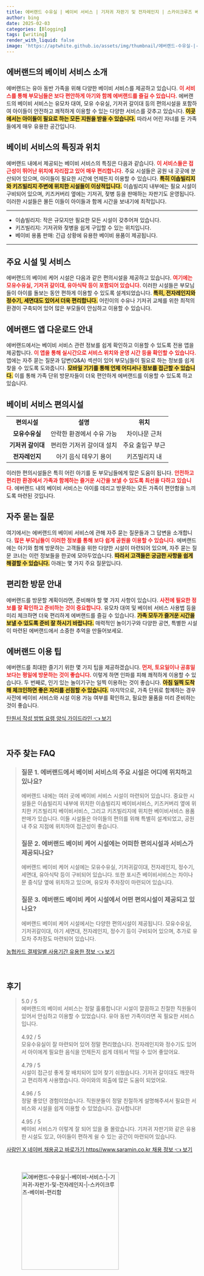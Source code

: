 ```yaml
---
title: 에버랜드 수유실 | 베이비 서비스 | 기저귀 자판기 및 전자레인지 | 스카이크루즈 베이비 편리함
author: bing
date: 2025-02-03
categories: [Blogging]
tags: [writing]
render_with_liquid: false
image: 'https://aptwhite.github.io/assets/img/thumbnail/에버랜드-수유실-|-베이비-서비스-|-기저귀-자판기-및-전자레인지-|-스카이크루즈-베이비-편리함.webp'
---
```



<h2 id='에버랜드_베이비_서비스_소개'>에버랜드의 베이비 서비스 소개</h2>

<p>에버랜드는 유아 동반 가족을 위해 다양한 베이비 서비스를 제공하고 있습니다. <b><span style="color: #ee2323;">이 서비스를 통해 부모님들은 보다 편안하게 아기와 함께 에버랜드를 즐길 수 있습니다.</span></b> 에버랜드의 베이비 서비스는 유모차 대여, 모유 수유실, 기저귀 갈이대 등의 편의시설을 포함하여 아이들이 안전하고 쾌적하게 이용할 수 있는 다양한 서비스를 갖추고 있습니다. <b><span style="background-color: #ffe066;">이곳에서는 아이들이 필요로 하는 모든 지원을 받을 수 있습니다.</span></b> 따라서 어린 자녀를 둔 가족들에게 매우 유용한 공간입니다.</p>

<h2 id='베이비_서비스의_특징과_위치'>베이비 서비스의 특징과 위치</h2>

<p>에버랜드 내에서 제공되는 베이비 서비스의 특징은 다음과 같습니다. <b><span style="color: #ee2323;">이 서비스들은 접근성이 뛰어난 위치에 자리잡고 있어 매우 편리합니다.</span></b> 주요 시설들은 공원 내 곳곳에 분산되어 있으며, 아이들이 필요한 시간에 언제든지 이용할 수 있습니다. <b><span style="background-color: #ffe066;">특히 이솝빌리지와 키즈빌리지 주변에 위치한 시설들이 이상적입니다.</span></b> 이솝빌리지 내부에는 필요 시설이 구비되어 있으며, 키즈커버리 옆에는 기저귀, 젖병 등을 판매하는 자판기도 운영됩니다. 이러한 시설들은 몰든 이들이 아이들과 함께 시간을 보내기에 최적입니다.</p>

<hr />

<ul>
    <li>이솝빌리지: 작은 규모지만 필요한 모든 시설이 갖추어져 있습니다.</li>
    <li>키즈빌리지: 기저귀와 젖병을 쉽게 구입할 수 있는 위치입니다.</li>
    <li>베이비 용품 판매: 긴급 상황에 유용한 베이비 용품이 제공됩니다.</li>
</ul>

<hr />

<h2 id='주요_시설_및_서비스'>주요 시설 및 서비스</h2>

<p>에버랜드의 베이비 케어 시설은 다음과 같은 편의시설을 제공하고 있습니다. <b><span style="color: #ee2323;">여기에는 모유수유실, 기저귀 갈이대, 유아식탁 등이 포함되어 있습니다.</span></b> 이러한 시설들은 부모님들이 아이를 돌보는 동안 편하게 이용할 수 있도록 설계되었습니다. <b><span style="background-color: #ffe066;">특히, 전자레인지와 정수기, 세면대도 있어서 더욱 편리합니다.</span></b> 어린이의 수유나 기저귀 교체를 위한 최적의 환경이 구축되어 있어 많은 부모들이 안심하고 이용할 수 있습니다.</p>

<h2 id='에버랜드_앱_다운로드_안내'>에버랜드 앱 다운로드 안내</h2>

<p>에버랜드에서는 베이비 서비스 관련 정보를 쉽게 확인하고 이용할 수 있도록 전용 앱을 제공합니다. <b><span style="color: #ee2323;">이 앱을 통해 실시간으로 서비스 위치와 운영 시간 등을 확인할 수 있습니다.</span></b> 앱에는 자주 묻는 질문과 답변(Q&A) 섹션이 있어 부모님들이 필요로 하는 정보를 쉽게 찾을 수 있도록 도와줍니다. <b><span style="background-color: #ffe066;">모바일 기기를 통해 언제 어디서나 정보를 접근할 수 있습니다.</span></b> 이를 통해 가족 단위 방문자들이 더욱 편안하게 에버랜드를 이용할 수 있도록 하고 있습니다.</p>

<h2 id='베이비_서비스_편의시설'>베이비 서비스 편의시설</h2>

<table>
    <tr>
        <td style="text-align: center; height: 17px;"><b>편의시설</b></td>
        <td style="text-align: center; height: 17px;"><b>설명</b></td>
        <td style="text-align: center; height: 17px;"><b>위치</b></td>
    </tr>
    <tr>
        <td style="text-align: center; height: 17px;"><b>모유수유실</b></td>
        <td style="text-align: center; height: 17px;">안락한 환경에서 수유 가능</td>
        <td style="text-align: center; height: 17px;">차이나문 근처</td>
    </tr>
    <tr>
        <td style="text-align: center; height: 17px;"><b>기저귀 갈이대</b></td>
        <td style="text-align: center; height: 17px;">편리한 기저귀 갈이대 설치</td>
        <td style="text-align: center; height: 17px;">주요 출입구 부근</td>
    </tr>
    <tr>
        <td style="text-align: center; height: 17px;"><b>전자레인지</b></td>
        <td style="text-align: center; height: 17px;">아기 음식 데우기 용이</td>
        <td style="text-align: center; height: 17px;">키즈빌리지 내</td>
    </tr>
</table>

<p>이러한 편의시설들은 특히 어린 아기를 둔 부모님들에게 많은 도움이 됩니다. <b><span style="color: #ee2323;">안전하고 편리한 환경에서 가족과 함께하는 즐거운 시간을 보낼 수 있도록 최선을 다하고 있습니다.</span></b> 에버랜드 내의 베이비 서비스는 아이를 데리고 방문하는 모든 가족이 편안함을 느끼도록 마련된 것입니다.</p>

<h2 id='자주_묻는_질문'>자주 묻는 질문</h2>

<p>여기에서는 에버랜드의 베이비 서비스에 관해 자주 묻는 질문들과 그 답변을 소개합니다. <b><span style="color: #ee2323;">많은 부모님들이 이러한 정보를 통해 보다 쉽게 공원을 이용할 수 있습니다.</span></b> 에버랜드에는 아기와 함께 방문하는 고객들을 위한 다양한 시설이 마련되어 있으며, 자주 묻는 질문 코너는 이런 정보들을 한곳에 모아두었습니다. <b><span style="background-color: #ffe066;">따라서 고객들은 궁금한 사항을 쉽게 해결할 수 있습니다.</span></b> 아래는 몇 가지 주요 질문입니다.</p>

<h2 id='편리한_방문_안내'>편리한 방문 안내</h2>

<p>에버랜드를 방문할 계획이라면, 준비해야 할 몇 가지 사항이 있습니다. <b><span style="color: #ee2323;">사전에 필요한 정보를 잘 확인하고 준비하는 것이 중요합니다.</span></b> 유모차 대여 및 베이비 서비스 사용법 등을 미리 체크하면 더욱 편리하게 에버랜드를 즐길 수 있습니다. <b><span style="background-color: #ffe066;">가족 모두가 즐거운 시간을 보낼 수 있도록 준비 잘 하시기 바랍니다.</span></b> 매력적인 놀이기구와 다양한 공연, 특별한 시설이 마련된 에버랜드에서 소중한 추억을 만들어보세요.</p>

<h2 id='에버랜드_이용_팁'>에버랜드 이용 팁</h2>

<p>에버랜드를 최대한 즐기기 위한 몇 가지 팁을 제공하겠습니다. <b><span style="color: #ee2323;">먼저, 토요일이나 공휴일보다는 평일에 방문하는 것이 좋습니다.</span></b> 이렇게 하면 인파를 피해 쾌적하게 이용할 수 있습니다. 두 번째로, 인기 있는 놀이기구는 일찍 이용하는 것이 좋습니다. <b><span style="background-color: #ffe066;">아침 일찍 도착해 체크인하면 좋은 자리를 선점할 수 있습니다.</span></b> 마지막으로, 가족 단위로 함께하는 경우 사전에 베이비 서비스와 시설 이용 가능 여부를 확인하고, 필요한 물품을 미리 준비하는 것이 좋습니다.</p>


<p><a class="click-button" title="탄원서 작성 방법 요령 양식 가이드라인" href="https://aptwhite.github.io/posts/%ED%83%84%EC%9B%90%EC%84%9C-%EC%9E%91%EC%84%B1-%EB%B0%A9%EB%B2%95-%EC%9A%94%EB%A0%B9-%EC%96%91%EC%8B%9D-%EA%B0%80%EC%9D%B4%EB%93%9C%EB%9D%BC%EC%9D%B8/" rel="dofollow">탄원서 작성 방법 요령 양식 가이드라인 👈 보기</a></p><br>
<h2 id='자주_찾는_FAQ'>자주 찾는 FAQ</h2>
<div itemscope="" itemtype="https://schema.org/FAQPage"> 
<blockquote> 
<div itemscope="" itemprop="mainEntity" itemtype="https://schema.org/Question"> 
<h3 itemprop="name">질문 1. 에버랜드에서 베이비 서비스의 주요 시설은 어디에 위치하고 있나요?</h3> 
<div itemscope="" itemprop="acceptedAnswer" itemtype="https://schema.org/Answer"> 
<span itemprop="text"> 
<p>에버랜드 내에는 여러 곳에 베이비 서비스 시설이 마련되어 있습니다. 중요한 시설들은 이솝빌리지 내부에 위치한 이솝빌리지 베이비서비스, 키즈커버리 옆에 위치한 키즈빌리지 베이비서비스, 그리고 키즈빌리지에 위치한 베이비서비스 용품 판매가 있습니다. 이들 시설들은 아이들의 편의를 위해 특별히 설계되었고, 공원 내 주요 지점에 위치하여 접근성이 좋습니다.</p> 
</span> 
</div> 
</div> 

<div itemscope="" itemprop="mainEntity" itemtype="https://schema.org/Question"> 
<h3 itemprop="name">질문 2. 에버랜드 베이비 케어 시설에는 어떠한 편의시설과 서비스가 제공되나요?</h3> 
<div itemscope="" itemprop="acceptedAnswer" itemtype="https://schema.org/Answer"> 
<span itemprop="text"> 
<p>에버랜드 베이비 케어 시설에는 모유수유실, 기저귀갈이대, 전자레인지, 정수기, 세면대, 유아식탁 등이 구비되어 있습니다. 또한 포시즌 베이비서비스는 차이나문 중식당 옆에 위치하고 있으며, 유모차 주차장이 마련되어 있습니다.</p> 
</span> 
</div> 
</div> 

<div itemscope="" itemprop="mainEntity" itemtype="https://schema.org/Question"> 
<h3 itemprop="name">질문 3. 에버랜드 베이비 케어 시설에서 어떤 편의시설이 제공되고 있나요?</h3> 
<div itemscope="" itemprop="acceptedAnswer" itemtype="https://schema.org/Answer"> 
<span itemprop="text"> 
<p>에버랜드 베이비 케어 시설에서는 다양한 편의시설이 제공됩니다. 모유수유실, 기저귀갈이대, 아기 세면대, 전자레인지, 정수기 등이 구비되어 있으며, 추가로 유모차 주차장도 마련되어 있습니다.</p> 
</span> 
</div> 
</div> 
</blockquote> 
</div>
<p><a class="click-button" title="농협카드 결제일별 사용기간 유용한 정보" href="https://aptwhite.github.io/posts/%EB%86%8D%ED%98%91%EC%B9%B4%EB%93%9C-%EA%B2%B0%EC%A0%9C%EC%9D%BC%EB%B3%84-%EC%82%AC%EC%9A%A9%EA%B8%B0%EA%B0%84-%EC%9C%A0%EC%9A%A9%ED%95%9C-%EC%A0%95%EB%B3%B4/" rel="dofollow">농협카드 결제일별 사용기간 유용한 정보 👈 보기</a></p><br>
<h2 id='후기'>후기</h2>
<div itemscope itemtype="https://schema.org/Product">
  <blockquote>
  <div itemprop="review" itemscope itemtype="https://schema.org/Review">
      <div itemprop="reviewRating" itemscope itemtype="https://schema.org/Rating"> <span itemprop="ratingValue">5.0</span> / <span itemprop="bestRating">5</span> </div>
      <span itemprop="reviewBody">에버랜드의 베이비 서비스는 정말 훌륭합니다! 시설이 깔끔하고 친절한 직원들이 있어서 안심하고 이용할 수 있었습니다. 유아 동반 가족이라면 꼭 필요한 서비스입니다.</span>
  </div>
  <br>
  <div itemprop="review" itemscope itemtype="https://schema.org/Review">
      <div itemprop="reviewRating" itemscope itemtype="https://schema.org/Rating"> <span itemprop="ratingValue">4.92</span> / <span itemprop="bestRating">5</span> </div>
      <span itemprop="reviewBody">모유수유실이 잘 마련되어 있어 정말 편리했습니다. 전자레인지와 정수기도 있어서 아이에게 필요한 음식을 언제든지 쉽게 데워서 먹일 수 있어 좋았어요.</span>
  </div>
  <br>
  <div itemprop="review" itemscope itemtype="https://schema.org/Review">
      <div itemprop="reviewRating" itemscope itemtype="https://schema.org/Rating"> <span itemprop="ratingValue">4.79</span> / <span itemprop="bestRating">5</span> </div>
      <span itemprop="reviewBody">시설이 접근성 좋게 잘 배치되어 있어 찾기 쉬웠습니다. 기저귀 갈이대도 깨끗하고 편리하게 사용했습니다. 아이와의 외출에 많은 도움이 되었어요.</span>
  </div>
  <br>
  <div itemprop="review" itemscope itemtype="https://schema.org/Review">
      <div itemprop="reviewRating" itemscope itemtype="https://schema.org/Rating"> <span itemprop="ratingValue">4.96</span> / <span itemprop="bestRating">5</span> </div>
      <span itemprop="reviewBody">정말 좋았던 경험이었습니다. 직원분들이 정말 친절하게 설명해주셔서 필요한 서비스와 시설을 쉽게 이용할 수 있었습니다. 감사합니다!</span>
  </div>
  <br>
  <div itemprop="review" itemscope itemtype="https://schema.org/Review">
      <div itemprop="reviewRating" itemscope itemtype="https://schema.org/Rating"> <span itemprop="ratingValue">4.95</span> / <span itemprop="bestRating">5</span> </div>
      <span itemprop="reviewBody">베이비 서비스가 이렇게 잘 되어 있을 줄 몰랐습니다. 기저귀 자판기와 같은 유용한 시설도 있고, 아이들이 편하게 쉴 수 있는 공간이 마련되어 있습니다.</span>
  </div>
  </blockquote>
</div>
<p><a class="click-button" title="사람인 X 네이버 채용공고 바로가기 https//www.saramin.co.kr 채용 정보" href="https://aptwhite.github.io/posts/%EC%82%AC%EB%9E%8C%EC%9D%B8-X-%EB%84%A4%EC%9D%B4%EB%B2%84-%EC%B1%84%EC%9A%A9%EA%B3%B5%EA%B3%A0-%EB%B0%94%EB%A1%9C%EA%B0%80%EA%B8%B0-httpswww.saramin.co.kr-%EC%B1%84%EC%9A%A9-%EC%A0%95%EB%B3%B4/" rel="dofollow">사람인 X 네이버 채용공고 바로가기 https//www.saramin.co.kr 채용 정보 👈 보기</a></p><br>
<figure class="image"><img src="https://aptwhite.github.io/assets/img/thumbnail/에버랜드-수유실-|-베이비-서비스-|-기저귀-자판기-및-전자레인지-|-스카이크루즈-베이비-편리함.webp" alt="에버랜드-수유실-|-베이비-서비스-|-기저귀-자판기-및-전자레인지-|-스카이크루즈-베이비-편리함" width="256" height="256"></figure>